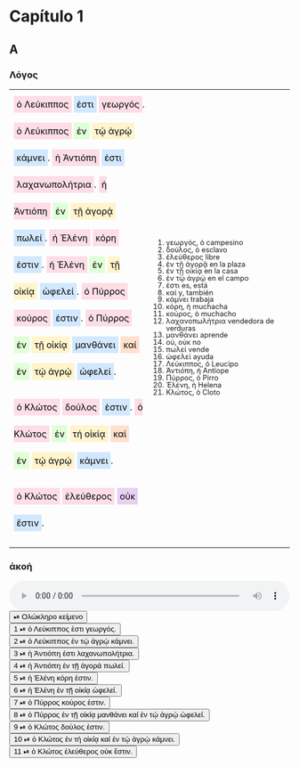 # Capítulo 1

<style>
.nom {background-color:#FDDDE6; color: black;}
.verb {background-color:#D2E8FF; color: black;}
.prep {background-color:#DFFFD6; color: black;}
.dat {background-color:#FFF4CC; color: black;}
.adv {background-color:#E6D1F2; color: black;}
.conj {background-color:#FFE0CC; color: black;}

span.conj, span.nom, span.verb, span.prep, span.dat, span.adv {padding: 5px 5px 5px 5px; line-height: 3; /* border: 2px solid black;*/}

td {width: 50%;}

.vocab {font-size: 80%; line-height: 1;}
/*
1	#FDDDE6	Rosa suave
2	#D2E8FF	Azul cielo pastel
3	#DFFFD6	Verde lima suave
4	#FFF4CC	Amarillo mantequilla
5	#E6D1F2	Lavanda pálido
6	#FFE0CC	Melocotón pastel
7	#D4F4FA	Azul hielo suave
8	#E9FFDB	Verde menta muy claro
9	#FFD8EB	Rosa chicle pálido
10	#F7E7CE	Beige almendra
*/
</style>

## A

### Λόγος

<table>
<tr>
<td>
<span class="nom">ὁ Λεύκιππος</span>
<span class="verb">ἐστι</span>
<span class="nom">γεωργός</span>.
<span class="nom">ὁ Λεύκιππος</span>
<span class="prep">ἐν</span>
<span class="dat">τῴ ἀγρῴ</span>
<span class="verb">κάμνει</span>.
<span class="nom">ἡ Ἀντιόπη</span>
<span class="verb">ἐστι</span>
<span class="nom">λαχανωπολήτρια</span>.
<span class="nom">ἡ Ἀντιόπη</span>
<span class="prep">ἐν</span>
<span class="dat">τῇ ἀγορᾴ</span>
<span class="verb">πωλεί</span>.
<span class="nom">ἡ Ἑλένη</span>
<span class="nom">κόρη</span>
<span class="verb">ἐστιν</span>.
<span class="nom">ἡ Ἑλένη</span>
<span class="prep">ἐν</span> 
<span class="dat">τῇ οἰκίᾳ</span>
<span class="verb">ὠφελεί</span>.
<span class="nom">ὁ Πύρρος</span>
<span class="nom">κούρος</span>
<span class="verb">ἐστιν</span>.
<span class="nom">ὁ Πύρρος</span>
<span class="prep">ἐν</span>
<span class="dat">τῇ οἰκίᾳ</span>
<span class="verb">μανθάνει</span>
<span class="conj">καί</span>
<span class="prep">ἐν</span>
<span class="dat">τῴ ἀγρῴ</span>
<span class="verb">ὠφελεί</span>.

<span class="nom">ὁ Κλώτος</span>
<span class="nom">δούλος</span>
<span class="verb">ἐστιν</span>.
<span class="nom">ὁ Κλώτος</span>
<span class="prep">ἐν</span>
<span class="dat">τή οἰκίᾳ</span>
<span class="conj">καί</span>
<span class="prep">ἐν</span>
<span class="dat">τῴ ἀγρῴ</span>
<span class="verb">κάμνει</span>.

<span class="nom">ὁ Κλώτος</span>
<span class="nom">ἐλεύθερος</span>
<span class="adv">οὐκ</span>
<span class="verb">ἔστιν</span>.
</td>
<td>
<ol class="vocab">
<li>γεωργός, ὁ <span class="signi">campesino</span></li>
<li>δούλος, ὁ <span class="signi">esclavo</span></li>
<li>ἐλεύθερος <span class="signi">libre</span></li>
<li>ἐν τῇ ἀγορᾷ <span class="signi">en la plaza</span></li>
<li>ἐν τῇ οἰκίᾳ <span class="signi">en la casa</span></li>
<li>ἐν τῴ ἀγρῴ <span class="signi">en el campo</span></li>
<li>ἐστι <span class="signi">es, está</span></li>
<li>καί <span class="signi">y, también</span></li>
<li>κάμνει <span class="signi">trabaja</span></li>
<li>κόρη, ἡ <span class="signi">muchacha</span></li>
<li>κούρος, ὁ <span class="signi">muchacho</span></li>
<li>λαχανοπωλήτρια <span class="signi">vendedora de verduras</span></li>
<li>μανθάνει <span class="signi">aprende</span></li>
<li>οὐ, οὐκ <span class="signi">no</span></li>
<li>πωλεί <span class="signi">vende</span></li>
<li>ὠφελεί <span class="signi">ayuda</span></li>
<li>Λεύκιππος, ὁ <span class="signi">Leucipo</span></li>
<li>Ἀντιόπη, ἡ <span class="signi">Antíope</span></li>
<li>Πύρρος, ὁ <span class="signi">Pirro</span></li>
<li>Ἑλένη, ἡ <span class="signi">Helena</span></li>
<li>Κλώτος, ὁ <span class="signi">Cloto</span></li>
</ol>
</td>
</tr>
</table>

### ἀκοή

<div class="audio-block" style="width: 100%;">
  <audio class="fragmented-audio" controls style="width: 100%;>
    <source type="audio/mpeg" src="../Audio/01.A.mp3">
    Tu navegador no soporta el elemento de audio.
  </audio>
<br>
 <button data-segment="0-55">⏯ Ολώκληρο κείμενο</button><br>
 <button data-segment="6-8">1 ⏯ ὁ Λεύκιππος ἐστι γεωργός.</button><br>
 <button data-segment="9-12.5">2 ⏯ ὁ Λεύκιππος ἐν τῴ ἀγρῴ κάμνει.</button><br>
 <button data-segment="12.5-17">3 ⏯ ἡ Ἀντιόπη ἐστι λαχανωπολήτρια. </button><br>
 <button data-segment="17-21">4 ⏯ ἡ Ἀντιόπη ἐν τῇ ἀγορά πωλεί.</button><br>
 <button data-segment="21-24">5 ⏯ ἡ Ἑλένη κόρη ἐστιν.</button><br>
 <button data-segment="24-29">6 ⏯ ἡ Ἑλένη ἐν τῇ οἰκίᾳ ὠφελεί. </button><br>
 <button data-segment="29-33">7 ⏯ ὁ Πύρρος κούρος ἐστιν.</button><br>
 <button data-segment="33-41">8 ⏯ ὁ Πύρρος ἐν τῇ οἰκίᾳ μανθάνει καί ἐν τῴ ἀγρῴ ὠφελεί.</button><br>
<button data-segment="41-44">9 ⏯ ὁ Κλώτος δούλος ἐστιν.</button><br>
<button data-segment="45-48">10 ⏯ ὁ Κλώτος ἐν τή οἰκίᾳ καί ἐν τῴ ἀγρῴ κάμνει.</button><br>
<button data-segment="50-55">11 ⏯ ὁ Κλώτος ἐλεύθερος οὐκ ἔστιν.</button><br>

</div>
